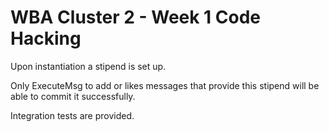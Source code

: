 # WBA Cluster 2 - Week 1 Code Hacking

Upon instantiation a stipend is set up. 

Only ExecuteMsg to add or likes messages that provide this stipend will be able to commit it successfully.

Integration tests are provided.


